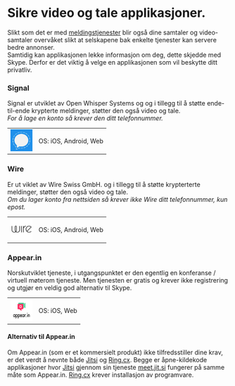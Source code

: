 # Sikre video og tale applikasjoner.

Slikt som det er med [meldingstjenester](meldingstjenester.md) blir også dine samtaler og video-samtaler overvåket slikt at selskapene bak enkelte tjenester kan servere bedre annonser.  
Samtidig kan applikasjonen lekke informasjon om deg, dette skjedde med Skype. Derfor er det viktig å velge en applikasjonen som vil beskytte ditt privatliv.


### Signal  
Signal er utviklet av Open Whisper Systems og og i tillegg til å støtte ende-til-ende krypterte meldinger, støtter den også video og tale.  
*For å lage en konto så krever den ditt telefonnummer.*

<table>
 <tr>
   <td>
   <a href="https://signal.org/" >
<img src="img/meldinger/Open-Whisper-Systems.png" alt="Signal" height="50" width="50" />
</a>
  </td>
   <td>
   OS: iOS, Android, Web    
   </td>
 </tr>
</table>


### Wire
Er ut viklet av Wire Swiss GmbH. og i tillegg til å støtte krypterterte meldinger, støtter den også video og tale.  
*Om du lager konto fra nettsiden så krever ikke Wire ditt telefonnummer, kun epost.*

<table>
 <tr>
   <td>
    <a href="https://get.wire.com/" >
<img src="img/meldinger/wire.png" alt="Wire" height="50" width="50" />
</a>
  </td>
   <td>
   OS: iOS, Android, Web    
   </td>
 </tr>
</table>

### Appear.in  
Norskutviklet tjeneste, i utgangspunktet er den egentlig en konferanse / virtuell møterom tjeneste. Men tjenesten er gratis og krever ikke registrering og utgjør en veldig god alternativ til Skype.

<table>
 <tr>
   <td>
    <a href="https://appear.in/" >
<img src="img/meldinger/appearin.png" alt="Wire" height="50" width="50" />
</a>
  </td>
   <td>
   OS: iOS, Web    

   </td>
 </tr>
</table>



#### Alternativ til Appear.in
Om Appear.in (som er et kommersielt produkt) ikke tilfredsstiller dine krav, er det verdt å nevnte både [Jitsi](https://jitsi.org/) og [Ring.cx](https://ring.cx/). Begge er åpne-kildekode applikasjoner hvor [Jitsi](https://jitsi.org/) gjennom sin tjeneste [meet.jit.si](https://meet.jit.si/) fungerer på samme måte som Appear.in. [Ring.cx](https://ring.cx) krever installasjon av programvare.
